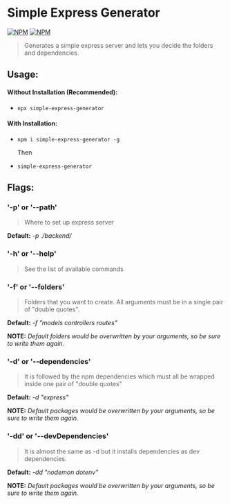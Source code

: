 # Simple Express Generator

[![NPM](https://img.shields.io/npm/v/simple-express-generator.svg?style=for-the-badge)](https://www.npmjs.com/package/simple-express-generator)
[![NPM](https://img.shields.io/npm/dt/simple-express-generator?style=for-the-badge)]()

> Generates a simple express server and lets you decide the folders and dependencies.

## Usage:

#### Without Installation (Recommended):

- `npx simple-express-generator`

#### With Installation:

- `npm i simple-express-generator -g`
  
   Then

- `simple-express-generator`

## Flags:

### '-p' or '--path'

> Where to set up express server

**Default:** *-p ./backend/*

### '-h' or '--help'

> See the list of available commands

### '-f' or '--folders'

> Folders that you want to create. All arguments must be in a single pair of "double quotes".

**Default:** *-f "models controllers routes"*

**NOTE:** *Default folders would be overwritten by your arguments, so be sure to write them again.*

### '-d' or '--dependencies'

   > It is followed by the npm dependencies which must all be wrapped inside one pair of "double quotes"

**Default:** *-d "express"*

**NOTE:** *Default packages would be overwritten by your arguments, so be sure to write them again.*

### '-dd' or '--devDependencies'

   > It is almost the same as -d but it installs dependencies as dev dependencies.

**Default:** *-dd "nodemon dotenv"*

**NOTE:** *Default packages would be overwritten by your arguments, so be sure to write them again.*

